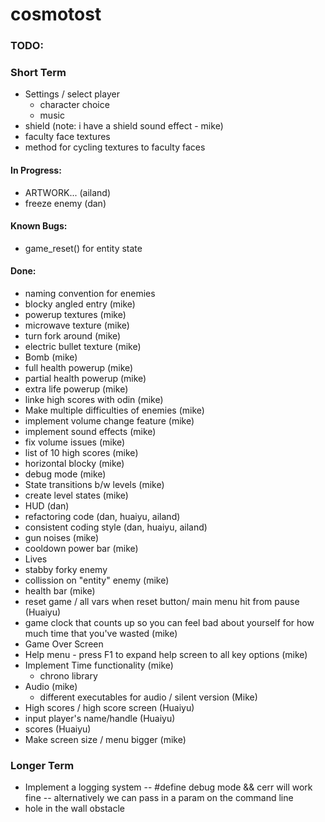 
# cosmotost

### TODO:

### Short Term
 
- Settings / select player
    - character choice
    - music
- shield (note: i have a shield sound effect - mike)
- faculty face textures
- method for cycling textures to faculty faces

#### In Progress:
- ARTWORK... (ailand)
- freeze enemy (dan)

#### Known Bugs:
- game_reset() for entity state


#### Done:
- naming convention for enemies
- blocky angled entry (mike)
- powerup textures (mike)
- microwave texture (mike)
- turn fork around (mike)
- electric bullet texture (mike)
- Bomb (mike)
- full health powerup (mike)
- partial health powerup (mike)
- extra life powerup (mike)
- linke high scores with odin (mike)
- Make multiple difficulties of enemies (mike)
- implement volume change feature (mike)
- implement sound effects (mike)
- fix volume issues (mike)
- list of 10 high scores (mike)
- horizontal blocky (mike)
- debug mode (mike)
- State transitions b/w levels (mike)
- create level states (mike)
- HUD (dan)
- refactoring code (dan, huaiyu, ailand)
- consistent coding style (dan, huaiyu, ailand)
- gun noises (mike)
- cooldown power bar (mike)
- Lives
- stabby forky enemy
- collission on "entity" enemy (mike)
- health bar (mike)
- reset game / all vars when reset button/ main menu hit from pause (Huaiyu)
- game clock that counts up so you can feel bad about yourself for how much
    time that you've wasted (mike)
- Game Over Screen
- Help menu - press F1 to expand help screen to all key options (mike)
- Implement Time functionality (mike)
    - chrono library
- Audio (mike)
    - different executables for audio / silent version (Mike)
- High scores / high score screen (Huaiyu)
- input player's name/handle (Huaiyu)
- scores (Huaiyu)
- Make screen size / menu bigger (mike)

### Longer Term

- Implement a logging system
    -- #define debug mode && cerr will work fine
    -- alternatively we can pass in a param on the command line
- hole in the wall obstacle


[//]: # "Laser Sound Effects"
[//]: # "https://www.youtube.com/watch?v=FDCnMhouCB8"


[//]: # "https://www.markdownguide.org/cheat-sheet/"
[//]: # "The above link goes to a markdown cheat-sheet for readme"


